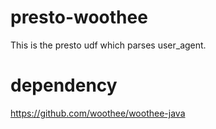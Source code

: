 # presto-woothee

This is the presto udf which parses user_agent.

# dependency
https://github.com/woothee/woothee-java
